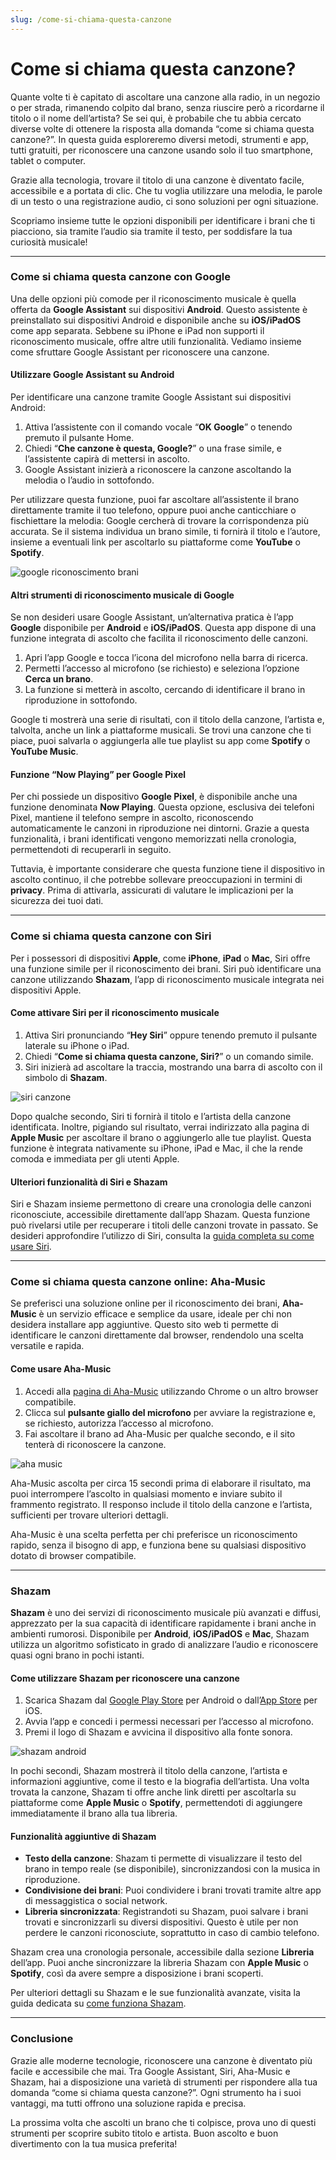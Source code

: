```yaml
---
slug: /come-si-chiama-questa-canzone
---
```

# Come si chiama questa canzone?

Quante volte ti è capitato di ascoltare una canzone alla radio, in un negozio o per strada, rimanendo colpito dal brano, senza riuscire però a ricordarne il titolo o il nome dell’artista? Se sei qui, è probabile che tu abbia cercato diverse volte di ottenere la risposta alla domanda “come si chiama questa canzone?”. In questa guida esploreremo diversi metodi, strumenti e app, tutti gratuiti, per riconoscere una canzone usando solo il tuo smartphone, tablet o computer.

Grazie alla tecnologia, trovare il titolo di una canzone è diventato facile, accessibile e a portata di clic. Che tu voglia utilizzare una melodia, le parole di un testo o una registrazione audio, ci sono soluzioni per ogni situazione.

Scopriamo insieme tutte le opzioni disponibili per identificare i brani che ti piacciono, sia tramite l’audio sia tramite il testo, per soddisfare la tua curiosità musicale!

---

### Come si chiama questa canzone con Google

Una delle opzioni più comode per il riconoscimento musicale è quella offerta da **Google Assistant** sui dispositivi **Android**. Questo assistente è preinstallato sui dispositivi Android e disponibile anche su **iOS/iPadOS** come app separata. Sebbene su iPhone e iPad non supporti il riconoscimento musicale, offre altre utili funzionalità. Vediamo insieme come sfruttare Google Assistant per riconoscere una canzone.

#### Utilizzare Google Assistant su Android

Per identificare una canzone tramite Google Assistant sui dispositivi Android:

1. Attiva l’assistente con il comando vocale “**OK Google**” o tenendo premuto il pulsante Home.
2. Chiedi “**Che canzone è questa, Google?**” o una frase simile, e l’assistente capirà di mettersi in ascolto.
3. Google Assistant inizierà a riconoscere la canzone ascoltando la melodia o l’audio in sottofondo.

Per utilizzare questa funzione, puoi far ascoltare all’assistente il brano direttamente tramite il tuo telefono, oppure puoi anche canticchiare o fischiettare la melodia: Google cercherà di trovare la corrispondenza più accurata. Se il sistema individua un brano simile, ti fornirà il titolo e l’autore, insieme a eventuali link per ascoltarlo su piattaforme come **YouTube** o **Spotify**.

![google riconoscimento brani](/guide-img/output/8d201bf6.jpg)

#### Altri strumenti di riconoscimento musicale di Google

Se non desideri usare Google Assistant, un’alternativa pratica è l’app **Google** disponibile per **Android** e **iOS/iPadOS**. Questa app dispone di una funzione integrata di ascolto che facilita il riconoscimento delle canzoni.

1. Apri l’app Google e tocca l’icona del microfono nella barra di ricerca.
2. Permetti l’accesso al microfono (se richiesto) e seleziona l’opzione **Cerca un brano**.
3. La funzione si metterà in ascolto, cercando di identificare il brano in riproduzione in sottofondo.

Google ti mostrerà una serie di risultati, con il titolo della canzone, l’artista e, talvolta, anche un link a piattaforme musicali. Se trovi una canzone che ti piace, puoi salvarla o aggiungerla alle tue playlist su app come **Spotify** o **YouTube Music**.

#### Funzione “Now Playing” per Google Pixel

Per chi possiede un dispositivo **Google Pixel**, è disponibile anche una funzione denominata **Now Playing**. Questa opzione, esclusiva dei telefoni Pixel, mantiene il telefono sempre in ascolto, riconoscendo automaticamente le canzoni in riproduzione nei dintorni. Grazie a questa funzionalità, i brani identificati vengono memorizzati nella cronologia, permettendoti di recuperarli in seguito.

Tuttavia, è importante considerare che questa funzione tiene il dispositivo in ascolto continuo, il che potrebbe sollevare preoccupazioni in termini di **privacy**. Prima di attivarla, assicurati di valutare le implicazioni per la sicurezza dei tuoi dati.

---

### Come si chiama questa canzone con Siri

Per i possessori di dispositivi **Apple**, come **iPhone**, **iPad** o **Mac**, Siri offre una funzione simile per il riconoscimento dei brani. Siri può identificare una canzone utilizzando **Shazam**, l’app di riconoscimento musicale integrata nei dispositivi Apple.

#### Come attivare Siri per il riconoscimento musicale

1. Attiva Siri pronunciando “**Hey Siri**” oppure tenendo premuto il pulsante laterale su iPhone o iPad.
2. Chiedi “**Come si chiama questa canzone, Siri?**” o un comando simile.
3. Siri inizierà ad ascoltare la traccia, mostrando una barra di ascolto con il simbolo di **Shazam**.

![siri canzone](/guide-img/output/ff907502.jpg)

Dopo qualche secondo, Siri ti fornirà il titolo e l’artista della canzone identificata. Inoltre, pigiando sul risultato, verrai indirizzato alla pagina di **Apple Music** per ascoltare il brano o aggiungerlo alle tue playlist. Questa funzione è integrata nativamente su iPhone, iPad e Mac, il che la rende comoda e immediata per gli utenti Apple.

#### Ulteriori funzionalità di Siri e Shazam

Siri e Shazam insieme permettono di creare una cronologia delle canzoni riconosciute, accessibile direttamente dall’app Shazam. Questa funzione può rivelarsi utile per recuperare i titoli delle canzoni trovate in passato. Se desideri approfondire l’utilizzo di Siri, consulta la [guida completa su come usare Siri](https://www.aranzulla.it/come-usare-siri-30966.html).

---

### Come si chiama questa canzone online: Aha-Music

Se preferisci una soluzione online per il riconoscimento dei brani, **Aha-Music** è un servizio efficace e semplice da usare, ideale per chi non desidera installare app aggiuntive. Questo sito web ti permette di identificare le canzoni direttamente dal browser, rendendolo una scelta versatile e rapida.

#### Come usare Aha-Music

1. Accedi alla [pagina di Aha-Music](https://www.aha-music.com/identify-songs-music-recognition-online#record-div) utilizzando Chrome o un altro browser compatibile.
2. Clicca sul **pulsante giallo del microfono** per avviare la registrazione e, se richiesto, autorizza l’accesso al microfono.
3. Fai ascoltare il brano ad Aha-Music per qualche secondo, e il sito tenterà di riconoscere la canzone.

![aha music](/guide-img/output/80796b1b.jpg)

Aha-Music ascolta per circa 15 secondi prima di elaborare il risultato, ma puoi interrompere l’ascolto in qualsiasi momento e inviare subito il frammento registrato. Il responso include il titolo della canzone e l’artista, sufficienti per trovare ulteriori dettagli.

Aha-Music è una scelta perfetta per chi preferisce un riconoscimento rapido, senza il bisogno di app, e funziona bene su qualsiasi dispositivo dotato di browser compatibile.

---

### Shazam

**Shazam** è uno dei servizi di riconoscimento musicale più avanzati e diffusi, apprezzato per la sua capacità di identificare rapidamente i brani anche in ambienti rumorosi. Disponibile per **Android**, **iOS/iPadOS** e **Mac**, Shazam utilizza un algoritmo sofisticato in grado di analizzare l’audio e riconoscere quasi ogni brano in pochi istanti.

#### Come utilizzare Shazam per riconoscere una canzone

1. Scarica Shazam dal [Google Play Store](https://play.google.com/store/apps/details?id=com.shazam.android) per Android o dall’[App Store](https://apps.apple.com/it/app/shazam/id284993459?mt=8) per iOS.
2. Avvia l’app e concedi i permessi necessari per l’accesso al microfono.
3. Premi il logo di Shazam e avvicina il dispositivo alla fonte sonora.

![shazam android](/guide-img/output/bda94a5b.jpg)

In pochi secondi, Shazam mostrerà il titolo della canzone, l’artista e informazioni aggiuntive, come il testo e la biografia dell’artista. Una volta trovata la canzone, Shazam ti offre anche link diretti per ascoltarla su piattaforme come **Apple Music** o **Spotify**, permettendoti di aggiungere immediatamente il brano alla tua libreria.

#### Funzionalità aggiuntive di Shazam

- **Testo della canzone**: Shazam ti permette di visualizzare il testo del brano in tempo reale (se disponibile), sincronizzandosi con la musica in riproduzione.
- **Condivisione dei brani**: Puoi condividere i brani trovati tramite altre app di messaggistica o social network.
- **Libreria sincronizzata**: Registrandoti su Shazam, puoi salvare i brani trovati e sincronizzarli su diversi dispositivi. Questo è utile per non perdere le canzoni riconosciute, soprattutto in caso di cambio telefono.

Shazam crea una cronologia personale, accessibile dalla sezione **Libreria** dell’app. Puoi anche sincronizzare la libreria Shazam con **Apple Music** o **Spotify**, così da avere sempre a disposizione i brani scoperti.

Per ulteriori dettagli su Shazam e le sue funzionalità avanzate, visita la guida dedicata su [come funziona Shazam](https://www.aranzulla.it/come-funziona-shazam-864019.html).

---

### Conclusione

Grazie alle moderne tecnologie, riconoscere una canzone è diventato più facile e accessibile che mai. Tra Google Assistant, Siri, Aha-Music e Shazam, hai a disposizione una varietà di strumenti per rispondere alla tua domanda “come si chiama questa canzone?”. Ogni strumento ha i suoi vantaggi, ma tutti offrono una soluzione rapida e precisa.

La prossima volta che ascolti un brano che ti colpisce, prova uno di questi strumenti per scoprire subito titolo e artista. Buon ascolto e buon divertimento con la tua musica preferita!
